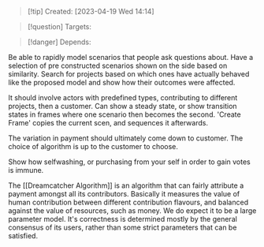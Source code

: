 
>[!tip] Created: [2023-04-19 Wed 14:14]

>[!question] Targets: 

>[!danger] Depends: 

Be able to rapidly model scenarios that people ask questions about.
Have a selection of pre constructed scenarios shown on the side based on similarity.
Search for projects based on which ones have actually behaved like the proposed model and show how their outcomes were affected.

It should involve actors with predefined types, contributing to different projects, then a customer.  Can show a steady state, or show transition states in frames where one scenario then becomes the second.  'Create Frame' copies the current scen, and sequences it afterwards.

The variation in payment should ultimately come down to customer.  The choice of algorithm is up to the customer to choose.

Show how selfwashing, or purchasing from your self in order to gain votes is immune.

The [[Dreamcatcher Algorithm]] is an algorithm that can fairly attribute a payment amongst all its contributors.  Basically it measures the value of human contribution between different contribution flavours, and balanced against the value of resources, such as money.  We do expect it to be a large parameter model.  It's correctness is determined mostly by the general consensus of its users, rather than some strict parameters that can be satisfied.

